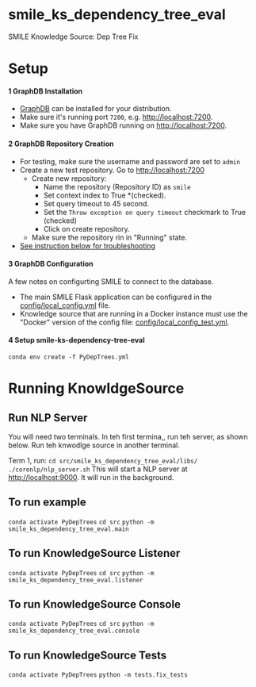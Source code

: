 # smile_ks_dependency_tree_eval
SMILE Knowledge Source: Dep Tree Fix




# Setup

#### 1 GraphDB Installation
- [GraphDB](https://www.ontotext.com/products/graphdb/) can be installed for your distribution.
- Make sure it's running port `7200`, e.g. [http://localhost:7200](http://localhost:7200).
- Make sure you have GraphDB running on [http://localhost:7200](http://localhost:7200).

#### 2 GraphDB Repository Creation
- For testing, make sure the username and password are set to `admin`
- Create a new test repository. Go to [http://localhost:7200](http://localhost:7200)
  - Create new repository:
    - Name the repository (Repository ID) as `smile`
    - Set context index to True *(checked).
    - Set query timeout to 45 second.
    - Set the `Throw exception on query timeout` checkmark to True (checked)
    - Click on create repository.
  - Make sure the repository rin in "Running" state.
- [See instruction below for troubleshooting](#user-content-graphdb-and-docker-configuration)


#### 3 GraphDB Configuration
A few notes on configurting SMILE to connect to the database.
- The main SMILE Flask application can be configured in the [config/local_config.yml](config/local_config.yml) file.
- Knowledge source that are running in a Docker instance must use the "Docker" version of the config file: [config/local_config_test.yml](config/local_config_test.yml).



#### 4 Setup smile-ks-dependency-tree-eval
`conda env create -f PyDepTrees.yml`


# Running KnowldgeSource
## Run NLP Server
You will need two terminals. In teh first termina,, run teh server, as shown below. Run teh knwodlge source in another terminal.

Term 1, run:
`cd src/smile_ks_dependency_tree_eval/libs/`
`./corenlp/nlp_server.sh`
This will start a NLP server at [http://localhost:9000](http://localhost:9000). It will run in the background.


## To run example
`conda activate PyDepTrees`
`cd src`
`python -m smile_ks_dependency_tree_eval.main`


## To run KnowledgeSource Listener
`conda activate PyDepTrees`
`cd src`
`python -m smile_ks_dependency_tree_eval.listener`

## To run KnowledgeSource Console
`conda activate PyDepTrees`
`cd src`
`python -m smile_ks_dependency_tree_eval.console`


## To run KnowledgeSource Tests
`conda activate PyDepTrees`
`python -m tests.fix_tests`
